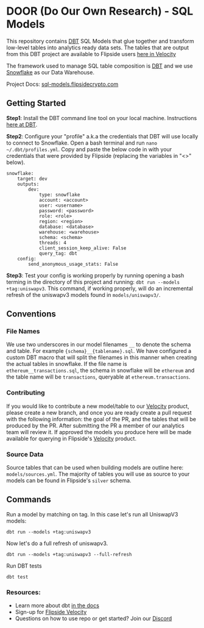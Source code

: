 # DOOR (Do Our Own Research) - SQL Models
This repository contains [DBT](https://docs.getdbt.com/docs/introduction) SQL Models that glue together and transform low-level tables into analytics ready data sets. The tables that are output from this DBT project are available to Flipside users [here in Velocity](https://app.flipsidecrypto.com/)

The framework used to manage SQL table composition is [DBT](https://docs.getdbt.com/docs/introduction) and we use [Snowflake](https://docs.snowflake.com/en/index.html) as our Data Warehouse.

Project Docs: [sql-models.flipsidecrypto.com](sql-models.flipsidecrypto.com)

## Getting Started

**Step1**: Install the DBT command line tool on your local machine. Instructions [here at DBT](https://docs.getdbt.com/dbt-cli/installation).

**Step2**: Configure your "profile" a.k.a the credentials that DBT will use locally to connect to Snowflake. 
Open a bash terminal and run `nano ~/.dbt/profiles.yml`. Copy and paste the below code in with your credentials that were provided by Flipside (replacing the variables in "<>" below).
```
snowflake:
    target: dev
    outputs:
        dev:
            type: snowflake
            account: <account>
            user: <username>
            password: <password>
            role: <role>
            region: <region>
            database: <database>
            warehouse: <warehouse>
            schema: <schema>
            threads: 4
            client_session_keep_alive: False
            query_tag: dbt
    config:
        send_anonymous_usage_stats: False
```
**Step3**: Test your config is working properly by running opening a bash terming in the directory of this project and running: `dbt run --models +tag:uniswapv3`. This command, if working properly, will do an incremental refresh of the uniswapv3 models found in `models/uniswapv3/`.

## Conventions

### File Names
We use two underscores in our model filenames `__` to denote the schema and table. For example `{schema}__{tablename}.sql`. We have configured a custom DBT macro that will split the filenames in this manner when creating the actual tables in snowflake. If the file name is `ethereum__transactions.sql`, the schema in snowflake will be `ethereum` and the table name will be `transactions`, queryable at `ethereum.transactions`. 

### Contributing
If you would like to contribute a new model/table to our [Velocity](app.flipsidecrypto.com) product, please create a new branch, and once you are ready create a pull request with the following information: the goal of the PR, and the tables that will be produced by the PR. After submitting the PR a member of our analytics team will review it. If approved the models you produce here will be made available for querying in Flipside's [Velocity](app.flipsidecrypto.com) product. 

### Source Data
Source tables that can be used when building models are outline here: `models/sources.yml`. The majority of tables you will use as source to your models can be found in Flipside's `silver` schema.
## Commands

Run a model by matching on tag. In this case let's run all UniswapV3 models:
```
dbt run --models +tag:uniswapv3

```

Now let's do a full refresh of uniswapv3.
```
dbt run --models +tag:uniswapv3 --full-refresh
```

Run DBT tests
```
dbt test
```

### Resources:

- Learn more about dbt [in the docs](https://docs.getdbt.com/docs/introduction)
- Sign-up for [Flipside Velocity](https://app.flipsidecrypto.com/)
- Questions on how to use repo or get started? Join our [Discord]()
